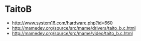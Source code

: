 # TaitoB

* http://www.system16.com/hardware.php?id=660
* http://mamedev.org/source/src/mame/drivers/taito_b.c.html
* http://mamedev.org/source/src/mame/video/taito_b.c.html
